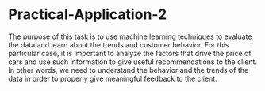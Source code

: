# Practical-Application-2
The purpose of this task is to use machine learning techniques to evaluate the data and learn about the trends and customer behavior.  For this particular case, it is important to analyze the factors that drive the price of cars and use such information to give useful recommendations to the client. In other words, we need to understand the behavior and the trends of the data in order to properly give meaningful feedback to the client. 
